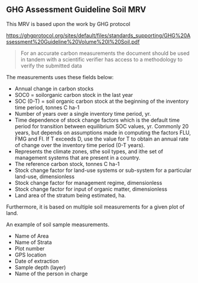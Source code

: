 ## GHG Assessment Guideline Soil MRV

This MRV is based upon the work by GHG protocol 

https://ghgprotocol.org/sites/default/files/standards_supporting/GHG%20Assessment%20Guideline%20Volume%20I%20Soil.pdf

> For an accurate carbon measurements the document should be used in tandem with a scientific verifier has access to a methodology to verify the submitted data

The measurements uses these fields below:

- Annual change in carbon stocks
- SOC0 = soilorganic carbon stock in the last year
- SOC (0-T) = soil organic carbon stock at the beginning of the inventory time period, tonnes C ha-1
- Number of years over a single inventory time period, yr.
- Time dependence of stock change factors which is the default time period for transition between equilibrium SOC values, yr. Commonly 20 years, but depends on assumptions made in computing the factors FLU, FMG and FI. If T exceeds D, use the value for T to obtain an annual rate of change over the inventory time period (0-T years).
- Represents the climate zones, sthe soil types, and ithe set of management systems that are present in a country.
- The reference carbon stock, tonnes C ha-1
- Stock change factor for land-use systems or sub-system for a particular land-use, dimensionless
- Stock change factor for management regime, dimensionless
- Stock change factor for input of organic matter, dimensionless
- Land area of the stratum being estimated, ha.

Furthermore, it is based on multiple soil measurements for a given plot of land.

An example of soil sample measurements.

- Name of Area
- Name of Strata
- Plot number
- GPS location
- Date of extraction
- Sample depth (layer)
- Name of the person in charge

